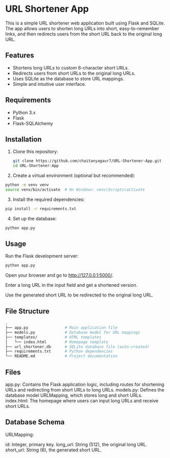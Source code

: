 # URL Shortener App

This is a simple URL shortener web application built using Flask and SQLite. The app allows users to shorten long URLs into short, easy-to-remember links, and then redirects users from the short URL back to the original long URL.

## Features

- Shortens long URLs to custom 6-character short URLs.
- Redirects users from short URLs to the original long URLs.
- Uses SQLite as the database to store URL mappings.
- Simple and intuitive user interface.

## Requirements

- Python 3.x
- Flask
- Flask-SQLAlchemy

## Installation

1. Clone this repository:

   ```bash
   git clone https://github.com/chaitanyagaur7/URL-Shortener-App.git
   cd URL-Shortener-App
   ```
2. Create a virtual environment (optional but recommended):

  ```bash
python -m venv venv
source venv/bin/activate  # On Windows: venv\Scripts\activate
```
3. Install the required dependencies:

  ```bash
pip install -r requirements.txt
```

4. Set up the database: 
```bash
python app.py
```

## Usage 

Run the Flask development server:

```bash
python app.py
```

Open your browser and go to http://127.0.0.1:5000/.

Enter a long URL in the input field and get a shortened version.

Use the generated short URL to be redirected to the original long URL.

## File Structure 
``` graphql
.
├── app.py                # Main application file
├── models.py             # Database model for URL mappings
├── templates/            # HTML templates
│   └── index.html        # Homepage template
├── url_shortener.db      # SQLite database file (auto-created)
├── requirements.txt      # Python dependencies
└── README.md             # Project documentation
```

## Files

app.py: Contains the Flask application logic, including routes for shortening URLs and redirecting from short URLs to long URLs.
models.py: Defines the database model URLMapping, which stores long and short URLs.
index.html: The homepage where users can input long URLs and receive short URLs.

## Database Schema
URLMapping:

id: Integer, primary key.
long_url: String (512), the original long URL.
short_url: String (6), the generated short URL.


